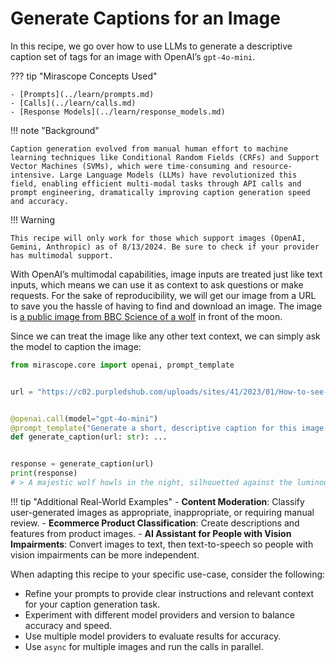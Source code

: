 # Generate Captions for an Image

In this recipe, we go over how to use LLMs to generate a descriptive caption set of tags for an image with OpenAI’s `gpt-4o-mini`.

??? tip "Mirascope Concepts Used"

    - [Prompts](../learn/prompts.md)
    - [Calls](../learn/calls.md)
    - [Response Models](../learn/response_models.md)

!!! note "Background"

    Caption generation evolved from manual human effort to machine learning techniques like Conditional Random Fields (CRFs) and Support Vector Machines (SVMs), which were time-consuming and resource-intensive. Large Language Models (LLMs) have revolutionized this field, enabling efficient multi-modal tasks through API calls and prompt engineering, dramatically improving caption generation speed and accuracy.

!!! Warning

    This recipe will only work for those which support images (OpenAI, Gemini, Anthropic) as of 8/13/2024. Be sure to check if your provider has multimodal support.

With OpenAI’s multimodal capabilities, image inputs are treated just like text inputs, which means we can use it as context to ask questions or make requests. For the sake of reproducibility, we will get our image from a URL to save you the hassle of having to find and download an image. The image is [a public image from BBC Science of a wolf](https://c02.purpledshub.com/uploads/sites/41/2023/01/How-to-see-the-Wolf-Moon-in-2023--4bb6bb7.jpg?w=1880&webp=1) in front of the moon.

Since we can treat the image like any other text context, we can simply ask the model to caption the image:

```python
from mirascope.core import openai, prompt_template


url = "https://c02.purpledshub.com/uploads/sites/41/2023/01/How-to-see-the-Wolf-Moon-in-2023--4bb6bb7.jpg?w=940&webp=1"


@openai.call(model="gpt-4o-mini")
@prompt_template("Generate a short, descriptive caption for this image: {url:image}")
def generate_caption(url: str): ...


response = generate_caption(url)
print(response)
# > A majestic wolf howls in the night, silhouetted against the luminous full moon, creating a hauntingly beautiful scene that captures the spirit of the wild.
```

!!! tip "Additional Real-World Examples"
    - **Content Moderation**: Classify user-generated images as appropriate, inappropriate, or requiring manual review.
    - **Ecommerce Product Classification**: Create descriptions and features from product images.
    - **AI Assistant for People with Vision Impairments**: Convert images to text, then text-to-speech so people with vision impairments can be more independent.

When adapting this recipe to your specific use-case, consider the following:

- Refine your prompts to provide clear instructions and relevant context for your caption generation task.
- Experiment with different model providers and version to balance accuracy and speed.
- Use multiple model providers to evaluate results for accuracy.
- Use `async` for multiple images and run the calls in parallel.
